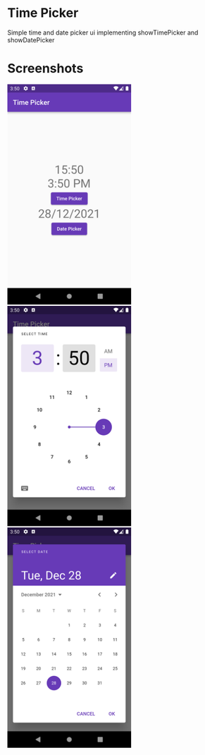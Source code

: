 # Time Picker
Simple time and date picker ui implementing showTimePicker and showDatePicker

# Screenshots
<!-- ![Screenshot](/screenshots/Screenshot_1640680370.png) -->
<!-- ![Screenshot](/screenshots/Screenshot_1640680378.png) -->
<img src="/screenshots/Screenshot_1.png" alt="screenshot" height="500">
<img src="/screenshots/Screenshot_2.png" alt="screenshot" height="500">
<img src="/screenshots/Screenshot_3.png" alt="screenshot" height="500">
